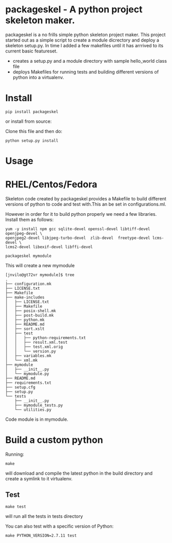 packageskel - A python project skeleton maker.
===

packageskel is a no frills simple python skeleton project maker. This project started out as a simple script to create a module dicrectory and deploy a skeleton setup.py. In time I added a few makefiles until it has arrrived to its current basic featureset.

- creates a setup.py and a module directory with sample hello_world class file
- deploys Makefiles for running tests and building different versions of python into a virtualenv. 

Install 
===

```pip install packageskel``` 

or install from source:

Clone this file and then do:

```python setup.py install``` 

Usage
===

RHEL/Centos/Fedora
====

Skeleton code created by packageskel provides a Makefile to build different versions of python to code and test with.This an be set in configurations.ml. 

However in order for it to build python properly we need a few libraries. Install them as follows:

```
yum -y install npm gcc sqlite-devel openssl-devel libtiff-devel openjpeg-devel \
openjpeg2-devel libjpeg-turbo-devel  zlib-devel  freetype-devel lcms-devel \
lcms2-devel libexif-devel libffi-devel
```



```packageskel mymodule```

This will create a new mymodule 

```
[jnvilo@gt72vr mymodule]$ tree
.
├── configuration.mk
├── LICENSE.txt
├── Makefile
├── make-includes
│   ├── LICENSE.txt
│   ├── Makefile
│   ├── posix-shell.mk
│   ├── post-build.mk
│   ├── python.mk
│   ├── README.md
│   ├── sort.xslt
│   ├── test
│   │   ├── python-requirements.txt
│   │   ├── result.xml.test
│   │   ├── test.xml.orig
│   │   └── version.py
│   ├── variables.mk
│   └── xml.mk
├── mymodule
│   ├── __init__.py
│   └── mymodule.py
├── README.md
├── requirements.txt
├── setup.cfg
├── setup.py
└── tests
    ├── __init__.py
    ├── mymodule_tests.py
    └── utilities.py

```

Code module is in mymodule. 


Build a custom python
===
Running: 


```make```

will download and compile the latest python in the build directory and create a symlink to it virtualenv.


Test
---

```make test```

will run all the tests in tests directory


You can also test with a specific version of Python:

    make PYTHON_VERSION=2.7.11 test
